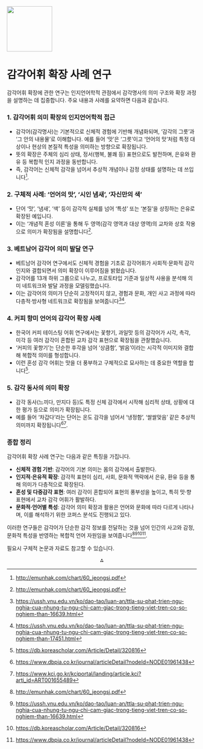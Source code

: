 <img src="https://r2cdn.perplexity.ai/pplx-full-logo-primary-dark%402x.png" class="logo" width="120"/>

# 감각어휘 확장 사례 연구

감각어휘 확장에 관한 연구는 인지언어학적 관점에서 감각명사의 의미 구조와 확장 과정을 설명하는 데 집중합니다. 주요 내용과 사례를 요약하면 다음과 같습니다.

### 1. 감각어휘 의미 확장의 인지언어학적 접근

- 감각어(감각명사)는 기본적으로 신체적 경험에 기반해 개념화되며, ‘감각의 그릇’과 ‘그 안의 내용물’로 이해합니다. 예를 들어 ‘맛’은 ‘그릇’이고 ‘언어의 맛’처럼 특정 대상이나 현상의 본질적 특성을 의미하는 방향으로 확장됩니다.
- 뜻의 확장은 주체의 심리 상태, 정서(행복, 불쾌 등) 표현으로도 발전하며, 은유와 환유 등 복합적 인지 과정을 동반합니다.
- 즉, 감각어는 신체적 감각을 넘어서 추상적 개념이나 감정 상태를 설명하는 데 쓰입니다[^1].


### 2. 구체적 사례: ‘언어의 맛’, ‘시인 냄새’, ‘자신만의 색’

- 단어 ‘맛’, ‘냄새’, ‘색’ 등이 감각적 실체를 넘어 ‘특성’ 또는 ‘본질’을 상징하는 은유로 확장된 예입니다.
- 이는 ‘개념적 혼성 이론’을 통해 두 영역(감각 영역과 대상 영역)의 교차와 상호 작용으로 의미가 확장됨을 설명합니다[^1].


### 3. 베트남어 감각어 의미 발달 연구

- 베트남어 감각어 연구에서도 신체적 경험을 기초로 감각어휘가 사회적·문화적 감각 인지와 결합되면서 의미 확장이 이루어짐을 밝혔습니다.
- 감각어를 13개 하위 그룹으로 나누고, 프로토타입 기준과 일상적 사용을 분석해 의미 네트워크와 발달 과정을 모델링했습니다.
- 이는 감각어의 의미가 단순히 고정적이지 않고, 경험과 문화, 개인 사고 과정에 따라 다층적·방사형 네트워크로 확장됨을 보여줍니다[^2][^9].


### 4. 커피 향미 언어의 감각어 확장 사례

- 한국어 커피 테이스팅 어휘 연구에서는 꽃향기, 과일맛 등의 감각어가 시각, 촉각, 미각 등 여러 감각이 혼합된 교차 감각 표현으로 확장됨을 관찰했습니다.
- ‘커피의 꽃향기’는 단순한 후각을 넘어 ‘상큼함’, ‘밝음’이라는 시각적 이미지와 결합해 복합적 의미를 형성합니다.
- 이런 혼성 감각 어휘는 맛을 더 풍부하고 구체적으로 묘사하는 데 중요한 역할을 합니다[^3].


### 5. 감각 동사의 의미 확장

- 감각 동사(느끼다, 만지다 등)도 특정 신체 감각에서 시작해 심리적 상태, 상황에 대한 평가 등으로 의미가 확장됩니다.
- 예를 들어 ‘차갑다’라는 단어는 온도 감각을 넘어서 ‘냉정함’, ‘쌀쌀맞음’ 같은 추상적 의미까지 확장됩니다[^4][^8].


### 종합 정리

감각어휘 확장 사례 연구는 다음과 같은 특징을 가집니다.

- **신체적 경험 기반**: 감각어의 기본 의미는 몸의 감각에서 출발한다.
- **인지적·은유적 확장**: 감각적 표현이 심리, 사회, 문화적 맥락에서 은유, 환유 등을 통해 의미가 다층적으로 확장된다.
- **혼성 및 다중감각 표현**: 여러 감각이 혼합되어 표현의 풍부성을 높이고, 특히 맛·향 표현에서 교차 감각 어휘가 활발하다.
- **문화적·언어별 특성**: 감각어 의미 확장과 활용은 언어와 문화에 따라 다르게 나타나며, 이를 해석하기 위한 코퍼스 분석도 진행되고 있다.

이러한 연구들은 감각어가 단순한 감각 정보를 전달하는 것을 넘어 인간의 사고와 감정, 문화적 특성을 반영하는 복합적 언어 자원임을 보여줍니다[^1][^2][^3][^4].

필요시 구체적 논문과 자료도 참고할 수 있습니다.

<div style="text-align: center">⁂</div>

[^1]: http://emunhak.com/chart/60_jeongsj.pdf

[^2]: https://ussh.vnu.edu.vn/ko/dao-tao/luan-an/ttla-su-phat-trien-ngu-nghia-cua-nhung-tu-ngu-chi-cam-giac-trong-tieng-viet-tren-co-so-nghiem-than-16639.html

[^3]: https://db.koreascholar.com/Article/Detail/320816

[^4]: https://www.dbpia.co.kr/journal/articleDetail?nodeId=NODE01961438

[^5]: https://www.e-csd.org/journal/view.php?number=1110

[^6]: https://m.riss.kr/search/detail/DetailView.do?p_mat_type=1a0202e37d52c72d\&control_no=387995d1e7fc84984884a65323211ff0

[^7]: https://www.dbpia.co.kr/journal/articleDetail?nodeId=NODE09313230

[^8]: https://www.kci.go.kr/kciportal/landing/article.kci?arti_id=ART001655489

[^9]: https://ussh.vnu.edu.vn/ko/dao-tao/luan-an/ttla-su-phat-trien-ngu-nghia-cua-nhung-tu-ngu-chi-cam-giac-trong-tieng-viet-tren-co-so-nghiem-than-17451.html

[^10]: https://repository.pknu.ac.kr:8443/bitstream/2021.oak/9195/2/한국어 교육을 위한 감정표현 어휘 연구.pdf

